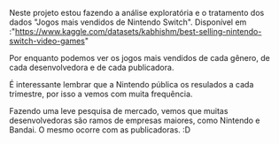 Neste projeto estou fazendo a análise exploratória e o tratamento dos dados "Jogos mais vendidos de Nintendo Switch". 
Disponível em :"https://www.kaggle.com/datasets/kabhishm/best-selling-nintendo-switch-video-games"

Por enquanto podemos ver os jogos mais vendidos de cada gênero, de cada desenvolvedora e de cada publicadora.

É interessante lembrar que a Nintendo pública os resulados a cada trimestre, por isso a vemos com muita frequência.

Fazendo uma leve pesquisa de mercado, vemos que muitas desenvolvedoras são ramos de empresas maiores, como Nintendo e Bandai. O mesmo ocorre com as publicadoras. :D

